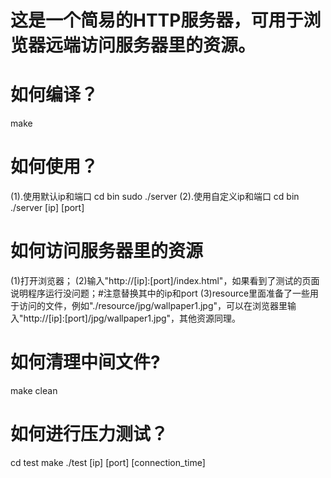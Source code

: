 # 这是一个简易的HTTP服务器，可用于浏览器远端访问服务器里的资源。
# 如何编译？
make
# 如何使用？
(1).使用默认ip和端口
cd bin
sudo ./server
(2).使用自定义ip和端口
cd bin
./server [ip] [port]
# 如何访问服务器里的资源
(1)打开浏览器；
(2)输入"http://[ip]:[port]/index.html"，如果看到了测试的页面说明程序运行没问题；#注意替换其中的ip和port
(3)resource里面准备了一些用于访问的文件，例如"./resource/jpg/wallpaper1.jpg"，可以在浏览器里输入"http://[ip]:[port]/jpg/wallpaper1.jpg"，其他资源同理。
# 如何清理中间文件?
make clean
# 如何进行压力测试？
cd test
make
./test [ip] [port] [connection_time]